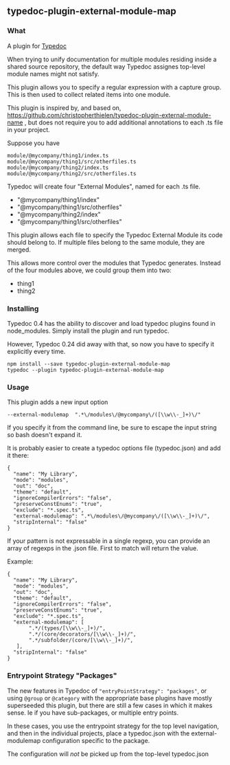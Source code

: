 ## typedoc-plugin-external-module-map

### What

A plugin for [Typedoc](http://typedoc.org)

When trying to unify documentation for multiple modules residing inside a shared source repository, the default way Typedoc assignes top-level 
module names might not satisfy. 

This plugin allows you to specify a regular expression with a capture group. This is then used to collect related items into one module.

This plugin is inspired by, and based on, https://github.com/christopherthielen/typedoc-plugin-external-module-name , but does not require you to 
add additional annotations to each .ts file in your project.


Suppose you have
```
module/@mycompany/thing1/index.ts
module/@mycompany/thing1/src/otherfiles.ts
module/@mycompany/thing2/index.ts
module/@mycompany/thing2/src/otherfiles.ts
```

Typedoc will create four "External Modules", named for each .ts file.

- "@mycompany/thing1/index"
- "@mycompany/thing1/src/otherfiles"
- "@mycompany/thing2/index"
- "@mycompany/thing1/src/otherfiles"

This plugin allows each file to specify the Typedoc External Module its code should belong to.
If multiple files belong to the same module, they are merged.

This allows more control over the modules that Typedoc generates.
Instead of the four modules above, we could group them into two:

- thing1
- thing2

### Installing

Typedoc 0.4 has the ability to discover and load typedoc plugins found in node_modules.
Simply install the plugin and run typedoc.

However, Typedoc 0.24 did away with that, so now you have to specify it explicitly every time.

```
npm install --save typedoc-plugin-external-module-map
typedoc --plugin typedoc-plugin-external-module-map
```


### Usage

This plugin adds a new input option
```
--external-modulemap  ".*\/modules\/@mycompany\/([\\w\\-_]+)\/"
```

If you specify it from the command line, be sure to escape the input string so bash doesn't expand it.

It is probably easier to create a typedoc options file (typedoc.json) and add it there:

```
{
  "name": "My Library",
  "mode": "modules",
  "out": "doc",
  "theme": "default",
  "ignoreCompilerErrors": "false",
  "preserveConstEnums": "true",
  "exclude": "*.spec.ts",
  "external-modulemap": ".*\/modules\/@mycompany\/([\\w\\-_]+)\/",
  "stripInternal": "false"
}
```

If your pattern is not expressable in a single regexp, you can provide an array of regexps in the .json file. First to match will return the value.

Example:
```
{
  "name": "My Library",
  "mode": "modules",
  "out": "doc",
  "theme": "default",
  "ignoreCompilerErrors": "false",
  "preserveConstEnums": "true",
  "exclude": "*.spec.ts",
  "external-modulemap": [
	   ".*/(types/[\\w\\-_]+)/",
	   ".*/(core/decorators/[\\w\\-_]+)/",
	   ".*/subfolder/(core/[\\w\\-_]+)/",
   ],
  "stripInternal": "false"
}
```


### Entrypoint Strategy "Packages"

The new features in Typedoc of `"entryPointStrategy": "packages"`, or using `@group` or `@category`  with the appropriate base plugins have mostly superseeded this plugin, but there are still a few cases in which it makes sense. Ie if you have sub-packages, or multiple entry points.

In these cases, you use the entrypoint strategy for the top level navigation, and then in the individual projects, place a typedoc.json with the external-modulemap configuration specific to the package. 

The configuration will *not* be picked up from the top-level typedoc.json
